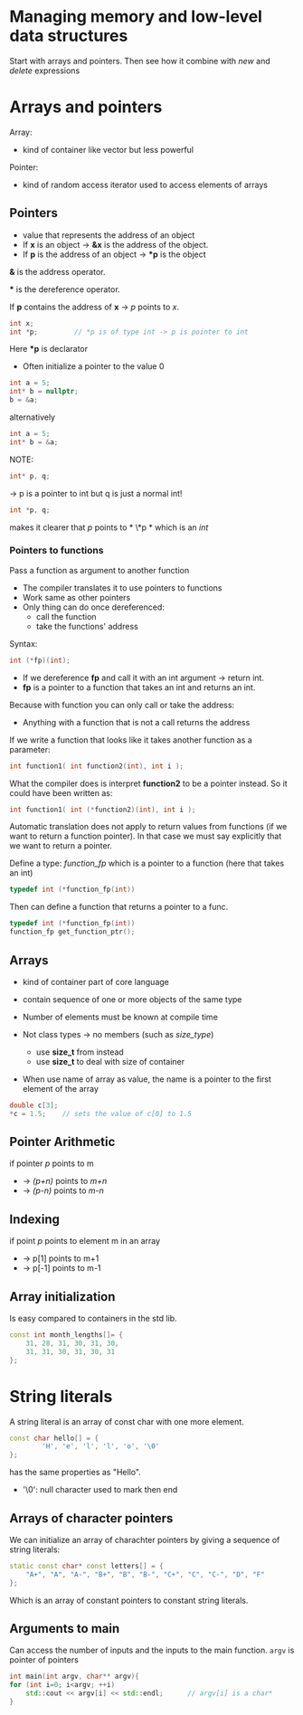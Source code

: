 # Managing memory and low-level data structures
Start with arrays and pointers.
Then see how it combine with *new* and *delete* expressions

# Arrays and pointers
Array:
- kind of container like vector but less powerful

Pointer:
- kind of random access iterator used to access elements of arrays


## Pointers
- value that represents the address of an object
- If **x** is an object &rarr; **&amp;x** is the address of the object.
- If **p** is the address of an object &rarr; **\*p** is the object


**&amp;** is the address operator.


**\*** is the dereference operator.


If **p** contains the address of **x** &rarr; *p* points to *x*.

```c++
int x;
int *p;         // *p is of type int -> p is pointer to int
```

Here **\*p** is declarator

- Often initialize a pointer to the value 0

```c++
int a = 5;
int* b = nullptr;
b = &a;
```

alternatively

```c++
int a = 5;
int* b = &a;
```

NOTE:
```c++
int* p, q;
```
&rarr; p is a pointer to int but q is just a normal int!

```c++
int *p, q;
```
makes it clearer that *p* points to * \\*p * which is an *int*

### Pointers to functions
Pass a function as argument to another function
- The compiler translates it to use pointers to functions
- Work same as other pointers
- Only thing can do once dereferenced:
    - call the function
    - take the functions' address

Syntax:
```c++
int (*fp)(int);
```
- If we dereference **fp** and call it with an int argument &rarr; return int.
- **fp** is a pointer to a function that takes an int and returns an int.

Because with function you can only call or take the address:
- Anything with a function that is not a call returns the address


If we write a function that looks like it takes another function as a parameter:
```c++
int function1( int function2(int), int i );
```

What the compiler does is interpret **function2** to be a pointer instead.
So it could have been written as:
```c++
int function1( int (*function2)(int), int i );
```


Automatic translation does not apply to return values from functions (if we want to return a function pointer).
In that case we must say explicitly that we want to return a pointer.

Define a type: *function_fp* which is a pointer to a function (here that takes an int)
```c++
typedef int (*function_fp(int))
```
Then can define a function that returns a pointer to a func.

```c++
typedef int (*function_fp(int))
function_fp get_function_ptr();
```

## Arrays
- kind of container part of core language
- contain sequence of one or more objects of the same type
- Number of elements must be known at compile time
- Not class types &rarr; no members (such as *size_type*)
    - use **size_t** from *<cstddef>* instead
    - use **size_t** to deal with size of container

- When use name of array as value, the name is a pointer to the first element of the array
```c++
double c[3];
*c = 1.5;    // sets the value of c[0] to 1.5
```

## Pointer Arithmetic

if pointer *p* points to m
- &rarr; *(p+n)* points to *m+n*
- &rarr; *(p-n)* points to *m-n*

## Indexing
if point *p* points to element m in an array
- &rarr; p[1] points to m+1
- &rarr; p[-1] points to m-1

## Array initialization
Is easy compared to containers in the std lib.

```c++
const int month_lengths[]= {
    31, 28, 31, 30, 31, 30,
    31, 31, 30, 31, 30, 31
};
```

# String literals
A string literal is an array of const char with one more element.
```c++
const char hello[] = {
        'H', 'e', 'l', 'l', 'o', '\0'
};
```
has the same properties as "Hello".

- '\0': null character used to mark then end

## Arrays of character pointers
We can initialize an array of charachter pointers by giving a sequence of string literals:
```c++
static const char* const letters[] = {
    "A+", "A", "A-", "B+", "B", "B-", "C+", "C", "C-", "D", "F"
};
```
Which is an array of constant pointers to constant string literals.

## Arguments to main
Can access the number of inputs and the inputs to the main function.
`argv` is pointer of pointers
```c++
int main(int argv, char** argv){
for (int i=0; i<argv; ++i)
    std::cout << argv[i] << std::endl;      // argv[i] is a char*
}
```
